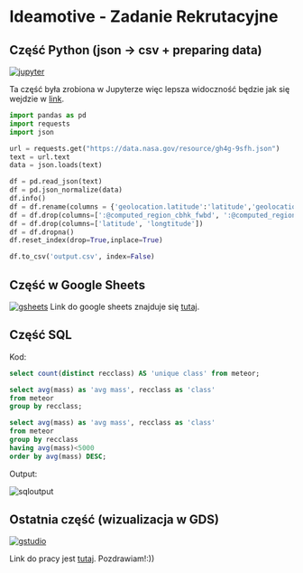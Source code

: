 # Ideamotive - Zadanie Rekrutacyjne


## Część Python (json -> csv + preparing data)
[![jupyter](https://github.com/janobyte/ideamotive/blob/main/scrs/jptr.png "jupyter")](https://github.com/janobyte/ideamotive/blob/main/jsontocsv.ipynb)

Ta część była zrobiona w Jupyterze więc lepsza widoczność będzie jak się wejdzie w [link](https://github.com/janobyte/ideamotive/blob/main/jsontocsv.ipynb).
```python
import pandas as pd
import requests
import json

url = requests.get("https://data.nasa.gov/resource/gh4g-9sfh.json")
text = url.text
data = json.loads(text)

df = pd.read_json(text)
df = pd.json_normalize(data)
df.info()
df = df.rename(columns = {'geolocation.latitude':'latitude','geolocation.longitude':'longtitude'})
df = df.drop(columns=[':@computed_region_cbhk_fwbd', ':@computed_region_nnqa_25f4'])
df = df.drop(columns=['latitude', 'longtitude'])
df = df.dropna()
df.reset_index(drop=True,inplace=True)

df.to_csv('output.csv', index=False)
```

## Część w Google Sheets
[![gsheets](https://github.com/janobyte/ideamotive/blob/main/scrs/gsheets.png "gsheets")](https://docs.google.com/spreadsheets/d/1MuF8Nk0XEXz8HUWNhlRGLBpxmAFtQLFv5lzFEoQBIy8/edit?usp=sharing)
Link do google sheets znajduje się [tutaj](https://docs.google.com/spreadsheets/d/1MuF8Nk0XEXz8HUWNhlRGLBpxmAFtQLFv5lzFEoQBIy8/edit?usp=sharing).


## Część SQL
Kod:
```sql
select count(distinct recclass) AS 'unique class' from meteor;

select avg(mass) as 'avg mass', recclass as 'class'
from meteor
group by recclass;

select avg(mass) as 'avg mass', recclass as 'class'
from meteor
group by recclass
having avg(mass)<5000
order by avg(mass) DESC;
```
Output:

![sqloutput](https://github.com/janobyte/ideamotive/blob/main/scrs/sql-screen.png "sqlscr")


## Ostatnia część (wizualizacja w GDS)

[![gstudio](https://github.com/janobyte/ideamotive/blob/main/scrs/gdatastudio.png "gstudio")](https://datastudio.google.com/reporting/b843d48c-4f26-4cad-8afc-c0f79aba03b4)

Link do pracy jest [tutaj](https://datastudio.google.com/reporting/b843d48c-4f26-4cad-8afc-c0f79aba03b4). Pozdrawiam!:))
